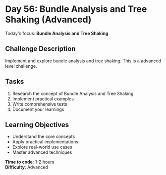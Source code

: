 # Day 56: Bundle Analysis and Tree Shaking (Advanced)

Today's focus: **Bundle Analysis and Tree Shaking**

## Challenge Description
Implement and explore bundle analysis and tree shaking. This is a advanced level challenge.

## Tasks
1. Research the concept of Bundle Analysis and Tree Shaking
2. Implement practical examples
3. Write comprehensive tests
4. Document your learnings

## Learning Objectives
- Understand the core concepts
- Apply practical implementations
- Explore real-world use cases
- Master advanced techniques

**Time to code**: 1-2 hours  
**Difficulty**: Advanced